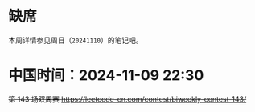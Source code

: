 
# 缺席

本周详情参见周日（`20241110`）的笔记吧。

# 中国时间：2024-11-09 22:30

~~第 143 场双周赛 https://leetcode-cn.com/contest/biweekly-contest-143/~~

